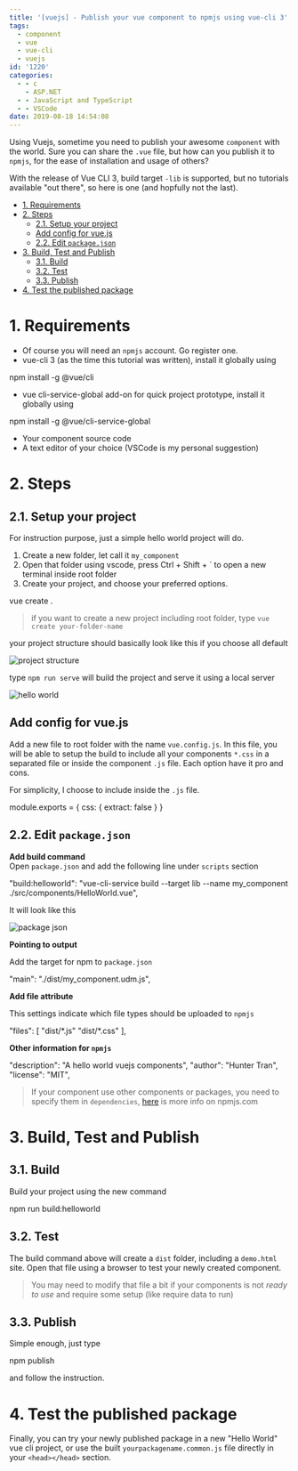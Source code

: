 ```yaml
---
title: '[vuejs] - Publish your vue component to npmjs using vue-cli 3'
tags:
  - component
  - vue
  - vue-cli
  - vuejs
id: '1220'
categories:
  - - c
    - ASP.NET
  - - JavaScript and TypeScript
  - - VSCode
date: 2019-08-18 14:54:08
---
```


Using Vuejs, sometime you need to publish your awesome `component` with the world. Sure you can share the `.vue` file, but how can you publish it to `npmjs`, for the ease of installation and usage of others?
<!-- more -->
With the release of Vue CLI 3, build target `-lib` is supported, but no tutorials available "out there", so here is one (and hopfully not the last).

*   [1. Requirements](#1-requirements)
*   [2. Steps](#2-steps)
    *   [2.1. Setup your project](#21-setup-your-project)
    *   [Add config for vue.js](#add-config-for-vuejs)
    *   [2.2. Edit `package.json`](#22-edit-packagejson)
*   [3. Build, Test and Publish](#3-build-test-and-publish)
    *   [3.1. Build](#31-build)
    *   [3.2. Test](#32-test)
    *   [3.3. Publish](#33-publish)
*   [4. Test the published package](#4-test-the-published-package)

# 1. Requirements

*   Of course you will need an `npmjs` account. Go register one.
*   vue-cli 3 (as the time this tutorial was written), install it globally using

npm install -g @vue/cli

*   vue cli-service-global add-on for quick project prototype, install it globally using

npm install -g @vue/cli-service-global

*   Your component source code
*   A text editor of your choice (VSCode is my personal suggestion)

# 2. Steps

## 2.1. Setup your project

For instruction purpose, just a simple hello world project will do.

1.  Create a new folder, let call it `my_component`
2.  Open that folder using vscode, press Ctrl + Shift + \` to open a new terminal inside root folder
3.  Create your project, and choose your preferred options.

vue create .

> if you want to create a new project including root folder, type `vue create your-folder-name`

your project structure should basically look like this if you choose all default

![project structure](https://i.imgur.com/tpVcVBM.png)

type `npm run serve` will build the project and serve it using a local server

![hello world](https://i.imgur.com/KHn5jsf.png)

## Add config for vue.js

Add a new file to root folder with the name `vue.config.js`. In this file, you will be able to setup the build to include all your components `*.css` in a separated file or inside the component `.js` file. Each option have it pro and cons.

For simplicity, I choose to include inside the `.js` file.

module.exports = {
    css: { extract: false }
}

## 2.2. Edit `package.json`

**Add build command**  
Open `package.json` and add the following line under `scripts` section

"build:helloworld": "vue-cli-service build --target lib --name my\_component ./src/components/HelloWorld.vue",

It will look like this

![package json](https://i.imgur.com/KXP6ymW.png)

**Pointing to output**

Add the target for npm to `package.json`

"main": "./dist/my\_component.udm.js",

**Add file attribute**

This settings indicate which file types should be uploaded to `npmjs`

"files": \[
  "dist/\*.js"
  "dist/\*.css"
\],

**Other information for `npmjs`**

"description": "A hello world vuejs components",
"author": "Hunter Tran",
"license": "MIT",

> If your component use other components or packages, you need to specify them in `dependencies`, [here](https://docs.npmjs.com/creating-a-package-json-file) is more info on npmjs.com

# 3. Build, Test and Publish

## 3.1. Build

Build your project using the new command

npm run build:helloworld

## 3.2. Test

  
The build command above will create a `dist` folder, including a `demo.html` site. Open that file using a browser to test your newly created component.

> You may need to modify that file a bit if your components is not _ready to use_ and require some setup (like require data to run)

## 3.3. Publish

Simple enough, just type

npm publish

and follow the instruction.

# 4. Test the published package

Finally, you can try your newly published package in a new "Hello World" vue cli project, or use the built `yourpackagename.common.js` file directly in your `<head></head>` section.